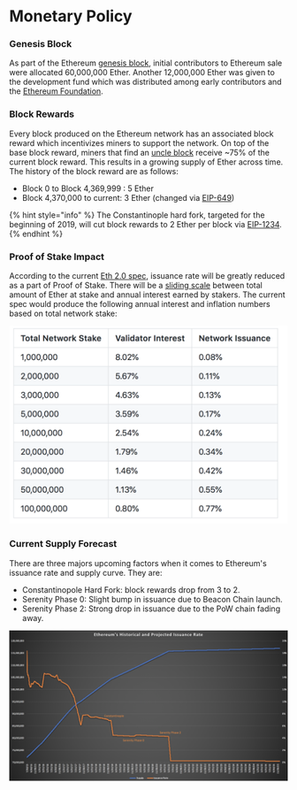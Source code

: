 # Monetary Policy

### Genesis Block

As part of the Ethereum [genesis block](../key-concepts/genesis-block.md), initial contributors to Ethereum sale were allocated 60,000,000 Ether. Another 12,000,000 Ether was given to the development fund which was distributed among early contributors and the [Ethereum Foundation](../key-concepts/ethereum-foundation.md).

### Block Rewards

Every block produced on the Ethereum network has an associated block reward which incentivizes miners to support the network. On top of the base block reward, miners that find an [uncle block](../key-concepts/uncle-block.md) receive ~75% of the current block reward. This results in a growing supply of Ether across time. The history of the block reward are as follows:

* Block 0 to Block 4,369,999 : 5 Ether
* Block 4,370,000 to current: 3 Ether \(changed via [EIP-649](https://github.com/ethereum/EIPs/blob/master/EIPS/eip-649.md)\)

{% hint style="info" %}
The Constantinople hard fork, targeted for the beginning of 2019, will cut block rewards to 2 Ether per block via [EIP-1234](https://github.com/ethereum/EIPs/blob/master/EIPS/eip-1234.md).
{% endhint %}

### Proof of Stake Impact

According to the current [Eth 2.0 spec](https://notes.ethereum.org/s/Syj3QZSxm), issuance rate will be greatly reduced as a part of Proof of Stake. There will be a [sliding scale](eth-2.0-economics.md#staking-rewards) between total amount of Ether at stake and annual interest earned by stakers. The current spec would produce the following annual interest and inflation numbers based on total network stake:

![](../../.gitbook/assets/screen-shot-2018-12-10-at-6.55.04-pm.png)

### Current Supply Forecast

There are three majors upcoming factors when it comes to Ethereum's issuance rate and supply curve. They are:

* Constantinopole Hard Fork: block rewards drop from 3 to 2.
* Serenity Phase 0: Slight bump in issuance due to Beacon Chain launch.
* Serenity Phase 2: Strong drop in issuance due to the PoW chain fading away.

![This graph is using approximate date assumptions for future changes](../../.gitbook/assets/screen-shot-2018-12-10-at-6.18.13-pm.png)



